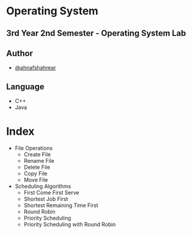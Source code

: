 # Operating System
## 3rd Year 2nd Semester - Operating System Lab

## Author

- [@ahnafshahrear](https://github.com/ahnafshahrear)

## Language

- C++
- Java

# Index
- File Operations
	- Create File
	- Rename File
	- Delete File
	- Copy File
	- Move File
- Scheduling Algorithms
	- First Come First Serve
	- Shortest Job First
	- Shortest Remaining Time First
	- Round Robin
	- Priority Scheduling
	- Priority Scheduling with Round Robin